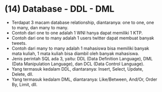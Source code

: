 # (14) Database - DDL - DML
- Terdapat 3 macam database relationship, diantaranya: one to one, one to many, dan many to many.
- Contoh dari one to one adalah 1 WNI hanya dapat memiliki 1 KTP.
- Contoh dari one to many adalah 1 users twitter dapat membuat banyak tweets.
- Contoh dari many to many adalah 1 mahasiswa bisa memiliki banyak mata kuliah, 1 mata kuliah bisa diambil oleh banyak mahasiswa.
- Jenis perintah SQL ada 3, yaitu: DDL (Data Definition Language), DML (Data Manipulation Language), dan DCL (Data Control Language).
- Yang termasuk kedalam DDL, diantaranya: Insert, Select, Update, Delete, dll.
- Yang termasuk kedalam DML, diantaranya: Like/Between, And/Or, Order By, Limit, dll. 